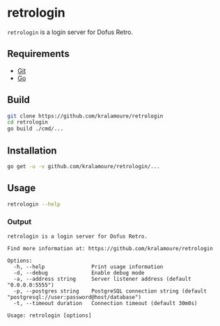 # retrologin

`retrologin` is a login server for Dofus Retro.

## Requirements

- [Git](https://git-scm.com/)
- [Go](https://golang.org/)

## Build

```sh
git clone https://github.com/kralamoure/retrologin
cd retrologin
go build ./cmd/...
```

## Installation

```sh
go get -u -v github.com/kralamoure/retrologin/...
```

## Usage

```sh
retrologin --help
```

### Output

```text
retrologin is a login server for Dofus Retro.

Find more information at: https://github.com/kralamoure/retrologin

Options:
  -h, --help               Print usage information
  -d, --debug              Enable debug mode
  -a, --address string     Server listener address (default "0.0.0.0:5555")
  -p, --postgres string    PostgreSQL connection string (default "postgresql://user:password@host/database")
  -t, --timeout duration   Connection timeout (default 30m0s)

Usage: retrologin [options]
```
